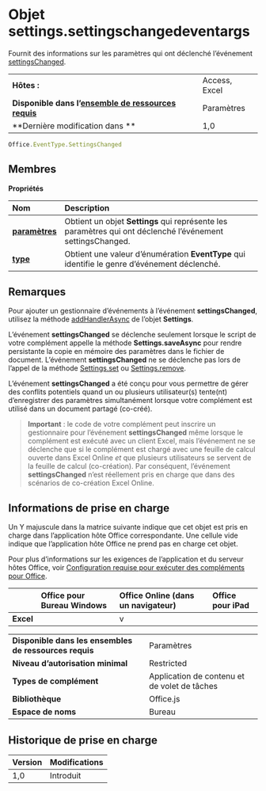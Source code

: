 # Objet settings.settingschangedeventargs
Fournit des informations sur les paramètres qui ont déclenché l’événement [settingsChanged](settings.settingschangedevent.md).

|||
|:-----|:-----|
|**Hôtes :**|Access, Excel |
|**Disponible dans l’[ensemble de ressources requis](../../docs/overview/specify-office-hosts-and-api-requirements.md)**|Paramètres|
|**Dernière modification dans **|1,0|

```js
Office.EventType.SettingsChanged
```

## Membres

**Propriétés**

|**Nom**|**Description**|
|:-----|:-----|
|**[paramètres](settings.settingschangedeventargs.setting.md)**|Obtient un objet **Settings** qui représente les paramètres qui ont déclenché l’événement settingsChanged.|
|**[type](settings.settingschangedeventargs.type.md)**|Obtient une valeur d’énumération **EventType** qui identifie le genre d’événement déclenché.|

## Remarques

Pour ajouter un gestionnaire d’événements à l’événement **settingsChanged**, utilisez la méthode [addHandlerAsync](settings.addhandlerasync.md) de l’objet **Settings**.

L’événement **settingsChanged** se déclenche seulement lorsque le script de votre complément appelle la méthode **Settings.saveAsync** pour rendre persistante la copie en mémoire des paramètres dans le fichier de document. L’événement **settingsChanged** ne se déclenche pas lors de l’appel de la méthode [Settings.set](settings.set.md) ou [Settings.remove](settings.remove.md).

L’événement **settingsChanged** a été conçu pour vous permettre de gérer des conflits potentiels quand un ou plusieurs utilisateur(s) tente(nt) d’enregistrer des paramètres simultanément lorsque votre complément est utilisé dans un document partagé (co-créé).


 >**Important** : le code de votre complément peut inscrire un gestionnaire pour l’événement **settingsChanged** même lorsque le complément est exécuté avec un client Excel, mais l’événement ne se déclenche que si le complément est chargé avec une feuille de calcul ouverte dans Excel Online _et_ que plusieurs utilisateurs se servent de la feuille de calcul (co-création). Par conséquent, l’événement **settingsChanged** n’est réellement pris en charge que dans des scénarios de co-création Excel Online.



## Informations de prise en charge


Un Y majuscule dans la matrice suivante indique que cet objet est pris en charge dans l’application hôte Office correspondante. Une cellule vide indique que l’application hôte Office ne prend pas en charge cet objet.

Pour plus d’informations sur les exigences de l’application et du serveur hôtes Office, voir [Configuration requise pour exécuter des compléments pour Office](../../docs/overview/requirements-for-running-office-add-ins.md).


||**Office pour Bureau Windows**|**Office Online (dans un navigateur)**|**Office pour iPad**|
|:-----|:-----|:-----|:-----|
|**Excel**||v||


|||
|:-----|:-----|
|**Disponible dans les ensembles de ressources requis**|Paramètres|
|**Niveau d’autorisation minimal**|Restricted|
|**Types de complément**|Application de contenu et de volet de tâches|
|**Bibliothèque**|Office.js|
|**Espace de noms**|Bureau|

## Historique de prise en charge

|**Version**|**Modifications**|
|:-----|:-----|
|1,0|Introduit|
